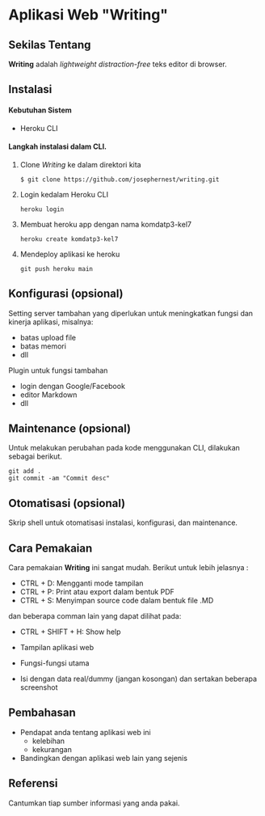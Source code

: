 # Aplikasi Web "Writing"


## Sekilas Tentang

**Writing** adalah _lightweight distraction-free_ teks editor di browser.


## Instalasi

#### Kebutuhan Sistem
- Heroku CLI

#### Langkah instalasi dalam CLI.
1. Clone *Writing* ke dalam direktori kita
   ```
   $ git clone https://github.com/josephernest/writing.git
   ```
   
2. Login kedalam Heroku CLI
   ```
   heroku login
   ```

3. Membuat heroku app dengan nama komdatp3-kel7
   ```
   heroku create komdatp3-kel7
   ```
   
4. Mendeploy aplikasi ke heroku
   ```
   git push heroku main
   ```

## Konfigurasi (opsional)

Setting server tambahan yang diperlukan untuk meningkatkan fungsi dan kinerja aplikasi, misalnya:
- batas upload file
- batas memori
- dll

Plugin untuk fungsi tambahan
- login dengan Google/Facebook
- editor Markdown
- dll


##  Maintenance (opsional)

Untuk melakukan perubahan pada kode menggunakan CLI, dilakukan sebagai berikut.
   ```
   git add .
   git commit -am "Commit desc"
   ```

## Otomatisasi (opsional)

Skrip shell untuk otomatisasi instalasi, konfigurasi, dan maintenance.


## Cara Pemakaian

Cara pemakaian **Writing** ini sangat mudah. Berikut untuk lebih jelasnya :

- CTRL + D: Mengganti mode tampilan
- CTRL + P: Print atau export dalam bentuk PDF
- CTRL + S: Menyimpan source code dalam bentuk file .MD

dan beberapa comman lain yang dapat dilihat pada:

- CTRL + SHIFT + H: Show help

- Tampilan aplikasi web
- Fungsi-fungsi utama
- Isi dengan data real/dummy (jangan kosongan) dan sertakan beberapa screenshot


## Pembahasan

- Pendapat anda tentang aplikasi web ini
    - kelebihan
    - kekurangan
- Bandingkan dengan aplikasi web lain yang sejenis


## Referensi

Cantumkan tiap sumber informasi yang anda pakai.
